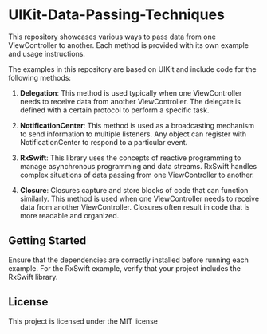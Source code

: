 # UIKit-Data-Passing-Techniques


This repository showcases various ways to pass data from one ViewController to another. Each method is provided with its own example and usage instructions.

The examples in this repository are based on UIKit and include code for the following methods:

1. **Delegation**: This method is used typically when one ViewController needs to receive data from another ViewController. The delegate is defined with a certain protocol to perform a specific task.

2. **NotificationCenter**: This method is used as a broadcasting mechanism to send information to multiple listeners. Any object can register with NotificationCenter to respond to a particular event.

3. **RxSwift**: This library uses the concepts of reactive programming to manage asynchronous programming and data streams. RxSwift handles complex situations of data passing from one ViewController to another.

4. **Closure**: Closures capture and store blocks of code that can function similarly. This method is used when one ViewController needs to receive data from another ViewController. Closures often result in code that is more readable and organized.

## Getting Started

Ensure that the dependencies are correctly installed before running each example. For the RxSwift example, verify that your project includes the RxSwift library.

## License

This project is licensed under the MIT license
